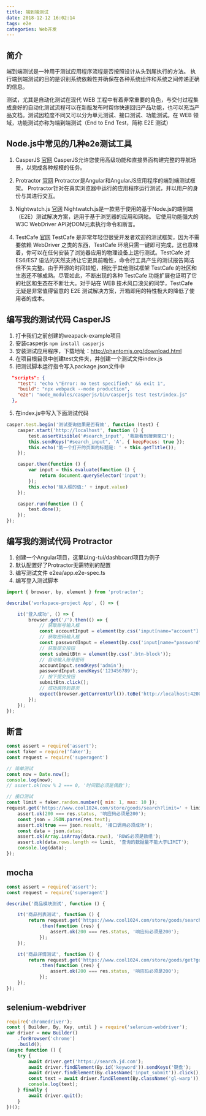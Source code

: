 ```yaml
---
title: 端到端测试
date: 2018-12-12 16:02:14
tags: e2e
categories: Web开发
---
```


## 简介
端到端测试是一种用于测试应用程序流程是否按照设计从头到尾执行的方法。 执行端到端测试的目的是识别系统依赖性并确保在各种系统组件和系统之间传递正确的信息。

测试，尤其是自动化测试在现代 WEB 工程中有着非常重要的角色，与交付过程集成良好的自动化测试流程可以在新版发布时帮你快速回归产品功能，也可以充当产品文档。测试因粒度不同又可以分为单元测试、接口测试、功能测试。在 WEB 领域，功能测试亦称为端到端测试（End to End Test，简称 E2E 测试）
<!--more-->

## Node.js中常见的几种e2e测试工具

1. CasperJS [官网](http://casperjs.org/)
CasperJS允许您使用高级功能和直接界面构建完整的导航场景，以完成各种规模的任务。

2. Protractor [官网](http://www.protractortest.org)
Protractor是Angular和AngularJS应用程序的端到端测试框架。 Protractor针对在真实浏览器中运行的应用程序运行测试，并以用户的身份与其进行交互。

3. Nightwatch.js [官网](http://nightwatchjs.org/)
Nightwatch.js是一款易于使用的基于Node.js的端到端（E2E）测试解决方案，适用于基于浏览器的应用和网站。 它使用功能强大的W3C WebDriver API对DOM元素执行命令和断言。

4. TestCafe [官网](https://devexpress.github.io/testcafe/)
TestCafe 是非常年轻但很受开发者欢迎的测试框架，因为不需要依赖 WebDriver 之类的东西，TestCafe 环境只需一键即可完成，这也意味着，你可以在任何安装了浏览器应用的物理设备上运行测试。TestCafe 对 ES6/ES7 语法的天然支持让它更具前瞻性，命令行工具产生的测试报告简洁但不失完整。由于开源的时间较短，相比于其他测试框架 TestCafe 的社区和生态还不够成熟。尽管如此，不断出现的各种 TestCafe 功能扩展也证明了它的社区和生态在不断壮大。对于站在 WEB 技术风口浪尖的同学，TestCafe 无疑是非常值得留意的 E2E 测试解决方案，开箱即用的特性极大的降低了使用者的成本。

## 编写我的测试代码 CasperJS
1. 打卡我们之前创建的weapack-example项目
2. 安装casperjs `npm install casperjs`
3. 安装测试应用程序，下载地址：http://phantomjs.org/download.html
3. 在项目根目录中创建test文件夹，并创建一个测试文件index.js
4. 把测试脚本运行指令写入package.json文件中
```json
  "scripts": {
    "test": "echo \"Error: no test specified\" && exit 1",
    "build": "npx webpack --mode production",
    "e2e": "node_modules/casperjs/bin/casperjs test test/index.js"
  },
```
5. 在index.js中写入下面测试代码
```js
casper.test.begin('测试查询结果是否有效', function (test) {
    casper.start('http://localhost', function () {
        test.assertVisible('#search_input', '我能看到搜索窗口');
        this.sendKeys("#search_input", 'A', { keepFocus: true });
        this.echo('第一个打开的页面的标题是: ' + this.getTitle());
    });

    casper.then(function () {
        var input = this.evaluate(function () {
            return document.querySelector('input');
        });
        this.echo('输入框的值:' + input.value)
    });

    casper.run(function () {
        test.done();
    });
});
```

## 编写我的测试代码 Protractor
1. 创建一个Angular项目，这里以ng-tui/dashboard项目为例子
2. 默认配置好了Protractor无需特别的配置
3. 编写测试文件 e2ea/app.e2e-spec.ts
4. 编写登入测试脚本
```typescript
import { browser, by, element } from 'protractor';

describe('workspace-project App', () => {

    it('登入成功', () => {
        browser.get('/').then(() => {
            // 获取账号输入框
            const accountInput = element(by.css('input[name="account"]'));
            // 获取密码输入框
            const passwordInput = element(by.css('input[name="password"]'));
            // 获取提交按钮
            const submitBtn = element(by.css('.btn-block'));
            // 自动输入账号密码
            accountInput.sendKeys('admin');
            passwordInput.sendKeys('123456789');
            // 按下提交按钮
            submitBtn.click();
            // 成功跳转到首页
            expect(browser.getCurrentUrl()).toBe('http://localhost:4200/home');000);
        });
    });
});

```

## 断言
```js
const assert = require('assert');
const faker = require('faker');
const request = require('superagent')

// 简单测试
const now = Date.now();
console.log(now);
// assert.ok(now % 2 === 0, '时间戳必须是偶数');

// 接口测试
const limit = faker.random.number({ min: 1, max: 10 });
request.get('https://www.cool1024.com/store/goods/search?limit=' + limit + '&offset=0').end(function (err, res) {
    assert.ok(200 === res.status, '响应码必须是200');
    const json = JSON.parse(res.text);
    assert.ok(true === json.result, '接口调用必须成功');
    const data = json.datas;
    assert.ok(Array.isArray(data.rows), 'ROWS必须是数组');
    assert.ok(data.rows.length <= limit, '查询的数据量不能大于LIMIT');
    console.log(data);
});
```
## mocha
```js
const assert = require('assert');
const request = require('superagent')

describe('商品模块测试', function () {

    it('商品列表测试', function () {
        return request.get('https://www.cool1024.com/store/goods/search?limit=10&offset=0')
            .then(function (res) {
                assert.ok(200 === res.status, '响应码必须是200');
            });
    });

    it('商品详情测试', function () {
        return request.get('https://www.cool1024.com/store/goods/get?goodsId=4')
            .then(function (res) {
                assert.ok(200 === res.status, '响应码必须是200');
            });
    });
});
```

## selenium-webdriver
```js
require('chromedriver');
const { Builder, By, Key, until } = require('selenium-webdriver');
var driver = new Builder()
    .forBrowser('chrome')
    .build();
(async function () {
    try {
        await driver.get('https://search.jd.com');
        await driver.findElement(By.id('keyword')).sendKeys('键盘');
        await driver.findElement(By.className('input_submit')).click();
        const text = await driver.findElement(By.className('gl-warp'));
        console.log(text);
    } finally {
        await driver.quit();
    }
})();
```